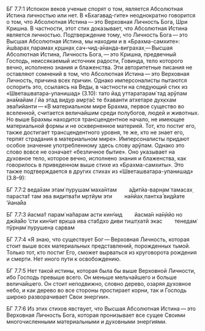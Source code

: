 БГ 7.7:1	Испокон веков ученые спорят о том, является Абсолютная Истина личностью или нет. В «Бхагавад-гите» неоднократно говорится о том, что Абсолютная Истина — это Верховная Личность Бога, Шри Кришна. В частности, этот стих доказывает, что Абсолютная Истина является личностью. Подтверждение тому, что Личность Бога — это Высшая Абсолютная Истина, мы находим и в «Брахма-самхите»: ӣш́варах̣ парамах̣ кр̣шн̣ах̣ сач-чид-а̄нанда-виграхах̣ — Высшая Абсолютная Истина, Личность Бога, — это Кришна, предвечный Господь, неиссякаемый источник радости, Говинда, тело которого вечно, исполнено знания и блаженства. Эти авторитетные писания не оставляют сомнений в том, что Абсолютная Истина — это Верховная Личность, причина всех причин. Однако имперсоналисты пытаются оспорить это, ссылаясь на Веды, в частности на следующий стих из «Шветашватара-упанишад» (3.10): тато йад уттаратарам̇ тад арӯпам ана̄майам / йа этад видур амр̣та̄с те бхаванти атхетаре дух̣кхам эва̄пийанти — «В материальном мире Брахма, первое существо во вселенной, считается величайшим среди полубогов, людей и животных. Но выше Брахмы находится трансцендентное начало, не имеющее материальной формы и не оскверненное материей. Тот, кто постиг его, также достигает трансцендентного уровня, те же, кто не знает его, терпят страдания в материальном мире». Имперсоналисты придают особое значение употребленному здесь слову арӯпам. Однако это слово вовсе не означает «безличное бытие». Оно указывает на духовное тело, которое вечно, исполнено знания и блаженства, как говорилось в приведенном выше стихе из «Брахма-самхиты». Это также подтверждается в других стихах из «Шветашватара-упанишад» (3.8–9):

БГ 7.7:2	веда̄хам этам̇ пурушам̇ маха̄нтам   а̄дитйа-варн̣ам̇ тамасах̣ параста̄т там эва видитва̄ти мр̣тйум эти   на̄нйах̣ пантха̄ видйате ’йана̄йа

БГ 7.7:3	йасма̄т парам̇ на̄парам асти кин̃чид   йасма̄н на̄н̣ӣйо но джйа̄йо ’сти кин̃чит вр̣кша ива стабдхо диви тишт̣хатй экас   тенедам̇ пӯрн̣ам̇ пурушен̣а сарвам

БГ 7.7:4	«Я знаю, что существует Бог — Верховная Личность, которая стоит выше всех материальных представлений, порожденных тьмой. Только тот, кто постиг Его, сможет вырваться из круговорота рождения и смерти. Нет иного пути к освобождению.

БГ 7.7:5	Нет такой истины, которая была бы выше Верховной Личности, ибо Господь превыше всего. Он меньше мельчайшего и больше величайшего. Он стоит неподвижно, словно дерево, озаряя духовное небо, и как дерево во все стороны простирает корни, так и Господь широко разворачивает Свои энергии».

БГ 7.7:6	Из этих стихов явствует, что Высшая Абсолютная Истина — это Верховная Личность Бога, которая пронизывает все сущее Своими многочисленными материальными и духовными энергиями.